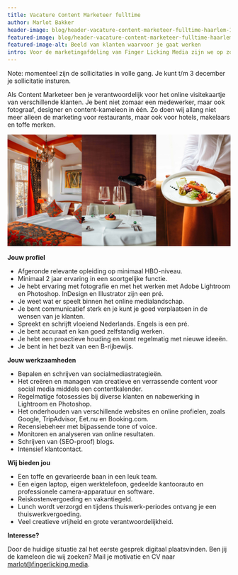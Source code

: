```yaml
---
title: Vacature Content Marketeer fulltime
author: Marlot Bakker
header-image: blog/header-vacature-content-marketeer-fulltime-haarlem-1.jpg
featured-image: blog/header-vacature-content-marketeer-fulltime-haarlem-1.jpg
featured-image-alt: Beeld van klanten waarvoor je gaat werken
intro: Voor de marketingafdeling van Finger Licking Media zijn we op zoek naar een Content Marketeer (fulltime). Finger Licking Media is een marketingbureau gevestigd in hartje Haarlem, opgezet vanuit de online restaurantgids Eet.nu. Eet.nu is met maandelijks 1,5 miljoen bezoekers en ruim 20.000 reserveerbare restaurants het grootste restaurantplatform van Nederland. Finger Licking Media is een jonge startup met klanten in diverse branches.
---
```


Note: momenteel zijn de sollicitaties in volle gang. Je kunt t/m 3 december je sollicitatie insturen.

Als Content Marketeer ben je verantwoordelijk voor het online visitekaartje van verschillende klanten. Je bent niet zomaar een medewerker, maar ook fotograaf, designer en content-kameleon in één. Zo doen wij allang niet meer alleen de marketing voor restaurants, maar ook voor hotels, makelaars en toffe merken.

![Beeld van klanten waarvoor je gaat werken](/assets/images/blog/vacature-content-marketeer-haarlem-fulltime-2.jpg)

**Jouw profiel**

- Afgeronde relevante opleiding op minimaal HBO-niveau.
- Minimaal 2 jaar ervaring in een soortgelijke functie.
- Je hebt ervaring met fotografie en met het werken met Adobe Lightroom en Photoshop. InDesign en Illustrator zijn een pré.
- Je weet wat er speelt binnen het online medialandschap.
- Je bent communicatief sterk en je kunt je goed verplaatsen in de wensen van je klanten.
- Spreekt en schrijft vloeiend Nederlands. Engels is een pré.
- Je bent accuraat en kan goed zelfstandig werken.
- Je hebt een proactieve houding en komt regelmatig met nieuwe ideeën. 
- Je bent in het bezit van een B-rijbewijs.


**Jouw werkzaamheden**

- Bepalen en schrijven van socialmediastrategieën.
- Het creëren en managen van creatieve en verrassende content voor social media middels een contentkalender.
- Regelmatige fotosessies bij diverse klanten en nabewerking in Lightroom en Photoshop.
- Het onderhouden van verschillende websites en online profielen, zoals Google, TripAdvisor, Eet.nu en Booking.com.
- Recensiebeheer met bijpassende tone of voice.
- Monitoren en analyseren van online resultaten.
- Schrijven van (SEO-proof) blogs.
- Intensief klantcontact.
 

**Wij bieden jou**

- Een toffe en gevarieerde baan in een leuk team.
- Een eigen laptop, eigen werktelefoon, gedeelde kantoorauto en professionele camera-apparatuur en software.
- Reiskostenvergoeding en vakantiegeld.
- Lunch wordt verzorgd en tijdens thuiswerk-periodes ontvang je een thuiswerkvergoeding.
- Veel creatieve vrijheid en grote verantwoordelijkheid.


**Interesse?**

Door de huidige situatie zal het eerste gesprek digitaal plaatsvinden. Ben jij de kameleon die wij zoeken? Mail je motivatie en CV naar marlot@fingerlicking.media. 
